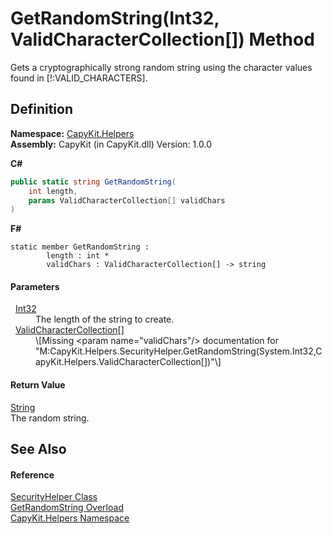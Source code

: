 # GetRandomString(Int32, ValidCharacterCollection[]) Method


Gets a cryptographically strong random string using the character values found in [!:VALID_CHARACTERS].



## Definition
**Namespace:** <a href="N_CapyKit_Helpers.md">CapyKit.Helpers</a>  
**Assembly:** CapyKit (in CapyKit.dll) Version: 1.0.0

**C#**
``` C#
public static string GetRandomString(
	int length,
	params ValidCharacterCollection[] validChars
)
```
**F#**
``` F#
static member GetRandomString : 
        length : int * 
        validChars : ValidCharacterCollection[] -> string 
```



#### Parameters
<dl><dt>  <a href="https://learn.microsoft.com/dotnet/api/system.int32" target="_blank" rel="noopener noreferrer">Int32</a></dt><dd>The length of the string to create.</dd><dt>  <a href="T_CapyKit_Helpers_ValidCharacterCollection.md">ValidCharacterCollection</a>[]</dt><dd>\[Missing &lt;param name="validChars"/&gt; documentation for "M:CapyKit.Helpers.SecurityHelper.GetRandomString(System.Int32,CapyKit.Helpers.ValidCharacterCollection[])"\]</dd></dl>

#### Return Value
<a href="https://learn.microsoft.com/dotnet/api/system.string" target="_blank" rel="noopener noreferrer">String</a>  
The random string.

## See Also


#### Reference
<a href="T_CapyKit_Helpers_SecurityHelper.md">SecurityHelper Class</a>  
<a href="Overload_CapyKit_Helpers_SecurityHelper_GetRandomString.md">GetRandomString Overload</a>  
<a href="N_CapyKit_Helpers.md">CapyKit.Helpers Namespace</a>  
